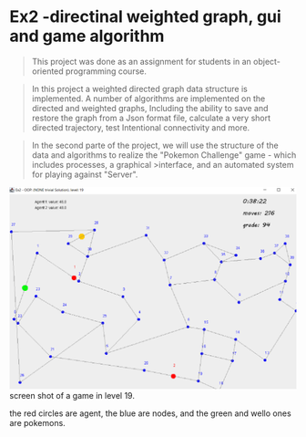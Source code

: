 # Ex2 -directinal weighted graph, gui and game algorithm
  >This project was done as an assignment for students in an object-oriented programming course.

  >In this project a weighted directed graph data structure is implemented.
  >A number of algorithms are implemented on the directed and weighted graphs,
  >Including the ability to save and restore the graph from a Json format file, calculate a very short directed trajectory, test
  >Intentional connectivity and more.

  >In the second parte of the project, we will use the structure of the data and algorithms to realize the "Pokemon Challenge" game - which includes processes, a graphical           >interface, and an automated system for playing against
  >"Server".


![alt text](images/level%2019.png)
screen shot of a game in level 19.

the red circles are agent, the blue are nodes, and the green and wello ones are pokemons.

